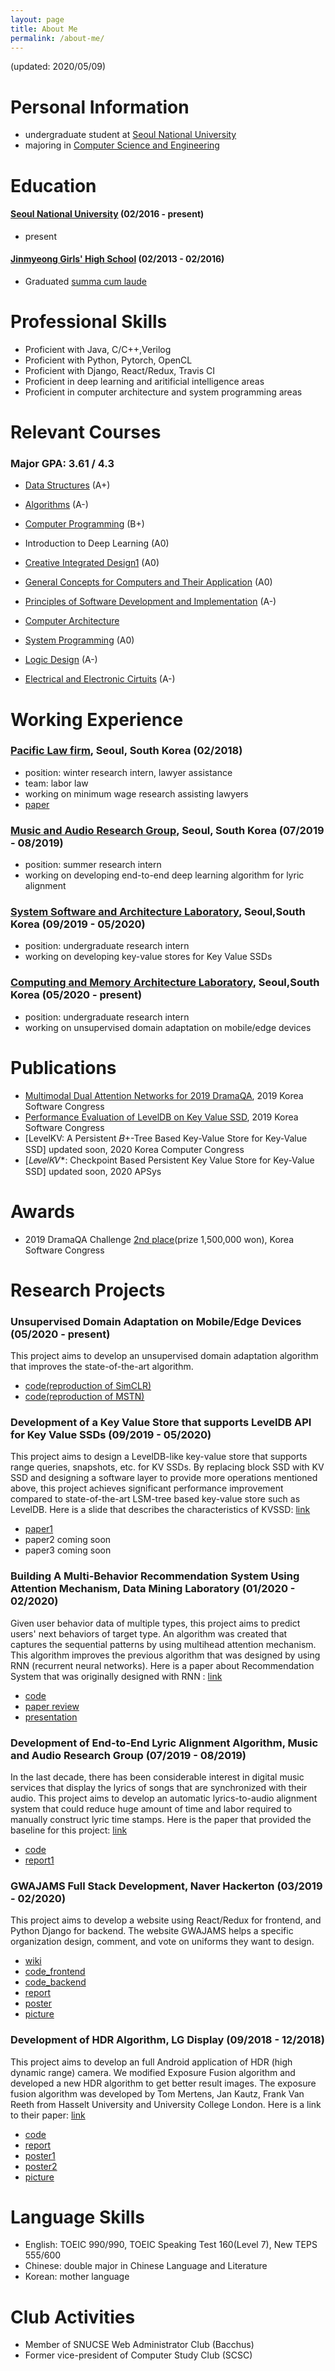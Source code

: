```yaml
---
layout: page
title: About Me
permalink: /about-me/
---
```

(updated: 2020/05/09)

# Personal Information 

- undergraduate student at [Seoul National University](https://www.snu.ac.kr)
- majoring in [Computer Science and Engineering](https://cse.snu.ac.kr)


# Education 

#### [Seoul National University](https://www.snu.ac.kr) (02/2016 - present)

- present 

#### [Jinmyeong Girls' High School](http://jm.hs.kr/index.do) (02/2013 - 02/2016)

- Graduated [summa cum laude](/doc/graduate.mp4)

# Professional Skills 

- Proficient with Java, C/C++,Verilog
- Proficient with Python, Pytorch, OpenCL
- Proficient with Django, React/Redux, Travis CI
- Proficient in deep learning and aritificial intelligence areas
- Proficient in computer architecture and system programming areas 

# Relevant Courses 

### Major GPA: 3.61 / 4.3

- [Data Structures](https://cse.snu.ac.kr/course/자료구조) (A+)
- [Algorithms](https://cse.snu.ac.kr/course/알고리즘) (A-)
- [Computer Programming](https://cse.snu.ac.kr/course/컴퓨터프로그래밍) (B+)

- Introduction to Deep Learning (A0)

- [Creative Integrated Design1](https://cse.snu.ac.kr/course/창의적통합설계1) (A0)
- [General Concepts for Computers and Their Application](https://cse.snu.ac.kr/course/컴퓨터의-개념-및-실습-0) (A0)
- [Principles of Software Development and Implementation](https://cse.snu.ac.kr/course/소프트웨어-개발의-원리와-실습) (A-)

- [Computer Architecture](https://cse.snu.ac.kr/course/컴퓨터구조) 
- [System Programming](https://cse.snu.ac.kr/course/시스템프로그래밍) (A0)

- [Logic Design](https://cse.snu.ac.kr/course/논리설계) (A-)
- [Electrical and Electronic Cirtuits](https://cse.snu.ac.kr/course/전기전자회로) (A-)




# Working Experience  

### [Pacific Law firm](http://www.bkl.co.kr/main/en/main.jsp#law/main.jsp), Seoul, South Korea (02/2018)
- position: winter research intern, lawyer assistance 
- team: labor law  
- working on minimum wage research assisting lawyers 
- [paper](/doc/Pacific_paper.pdf)

### [Music and Audio Research Group](http://marg.snu.ac.kr), Seoul, South Korea (07/2019 - 08/2019)
- position: summer research intern 
- working on developing end-to-end deep learning algorithm for lyric alignment

### [System Software and Architecture Laboratory](http://csl.snu.ac.kr), Seoul,South Korea (09/2019 - 05/2020)
- position: undergraduate research intern 
- working on developing key-value stores for Key Value SSDs

### [Computing and Memory Architecture Laboratory](http://cmalab.snu.ac.kr/), Seoul,South Korea (05/2020 - present)
- position: undergraduate research intern 
- working on unsupervised domain adaptation on mobile/edge devices 


# Publications 

- [Multimodal Dual Attention Networks for 2019 DramaQA](/doc/dramaQA/dramaQA_paper.pdf), 2019 Korea Software Congress 
- [Performance Evaluation of LevelDB on Key Value SSD](/doc/KVSSD/LevelDB_paper.pdf), 2019 Korea Software Congress 
- [LevelKV: A Persistent 𝐵+-Tree Based Key-Value Store for Key-Value SSD] updated soon, 2020 Korea Computer Congress
- [𝐿𝑒𝑣𝑒𝑙𝐾𝑉*: Checkpoint Based Persistent Key Value Store for Key-Value SSD] updated soon, 2020 APSys

# Awards 

- 2019 DramaQA Challenge [2nd place](/doc/dramaQA/2019_2nd.jpg)(prize 1,500,000 won), Korea Software Congress 

# Research Projects 

### Unsupervised Domain Adaptation on Mobile/Edge Devices (05/2020 - present)  
This project aims to develop an unsupervised domain adaptation algorithm that improves the state-of-the-art algorithm. 
- [code(reproduction of SimCLR)](https://github.com/sally20921/simclr.git)
- [code(reproduction of MSTN)](https://github.com/sally20921/MSTN.git)

### Development of a Key Value Store that supports LevelDB API for Key Value SSDs (09/2019 - 05/2020)
This project aims to design a LevelDB-like key-value store that supports range queries, snapshots, etc. for KV SSDs. By replacing block SSD with KV SSD and designing a software layer to provide more operations mentioned above, this project achieves significant performance improvement compared to state-of-the-art LSM-tree based key-value store such as LevelDB. Here is a slide that describes the characteristics of KVSSD: [link](https://www.systor.org/2019/slides/S8P1%20Towards%20Building%20a%20High-performance,%20Scale-in%20Key-value%20Storage%20System.pdf)
- [paper1](/doc/KVSSD/LevelDB_paper.pdf) 
- paper2 coming soon
- paper3 coming soon

### Building A Multi-Behavior Recommendation System Using Attention Mechanism, Data Mining Laboratory (01/2020 - 02/2020)
Given user behavior data of multiple types, this project aims to predict users' next behaviors of target type. An algorithm was created that captures the sequential patterns by using multihead attention mechanism. This algorithm improves the previous algorithm that was designed by using RNN (recurrent neural networks). Here is a paper about Recommendation System that was originally designed with RNN : [link](https://arxiv.org/pdf/1511.06939.pdf)
- [code](https://github.com/sally20921/Multi-Behavior-Recommendation-System)
- [paper review](/doc/ATRank/paper_review.pdf)
- [presentation](ATRank/presentation.pdf)

### Development of End-to-End Lyric Alignment Algorithm, Music and Audio Research Group (07/2019 - 08/2019)
In the last decade, there has been considerable interest in digital music services that display the lyrics of songs that are synchronized with their audio. This project aims to develop an automatic lyrics-to-audio alignment system that could reduce huge amount of time and labor required to manually construct lyric time stamps. Here is the paper that provided the baseline for this project: [link](https://arxiv.org/pdf/1902.06797.pdf)
- [code](https://github.com/sally20921/lyric_alignment.git)
- [report1](/doc/LyricAlignment/report1.pdf)

### GWAJAMS Full Stack Development, Naver Hackerton (03/2019 - 02/2020)
This project aims to develop a website using React/Redux for frontend, and Python Django for backend. 
The website GWAJAMS helps a specific organization design, comment, and vote on uniforms they want to design.

- [wiki](https://github.com/swapp201901-team9/frontend/wiki/Design-and-Planning)
- [code_frontend](https://github.com/swapp201901-team9/frontend)
- [code_backend](https://github.com/swapp201901-team9/backend)
- [report](/doc/GWAJAMS/paper.pdf)
- [poster](/doc/GWAJAMS/poster.png)
- [picture](/doc/GWAJAMS/pic.jpeg)


### Development of HDR Algorithm, LG Display (09/2018 - 12/2018)
This project aims to develop an full Android application of HDR (high dynamic range) camera. 
We modified Exposure Fusion algorithm and developed a new HDR algorithm to get better result images. 
The exposure fusion algorithm was developed by Tom Mertens, Jan Kautz, Frank Van Reeth from Hasselt University and University College London. Here is a link to their paper: [link](https://mericam.github.io/papers/exposure_fusion_reduced.pdf)

- [code](https://github.com/peterhyun/ExposureFusion_Android) 
- [report](/doc/HDR/HDR_paper.pdf)
- [poster1](/doc/HDR/presentation1.jpeg)
- [poster2](/doc/HDR/presentation2.jpeg)
- [picture](/doc/HDR/pic.jpeg)

# Language Skills
- English: TOEIC 990/990, TOEIC  Speaking Test 160(Level 7), New TEPS 555/600
- Chinese: double major in Chinese Language and Literature
- Korean: mother language

# Club Activities
- Member of SNUCSE Web Administrator Club (Bacchus)
- Former vice-president of Computer Study Club (SCSC)
